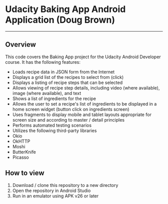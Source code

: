 # Udacity Baking App Android Application (Doug Brown)
---
## Overview

This code covers the Baking App project for the Udacity Android Developer course. It has the following features:

* Loads recipe data in JSON form from the Internet
* Displays a grid list of the recipes to select from (click)
* Displays a listing of recipe steps that can be selected
* Allows viewing of recipe step details, including video (where available), image (where available), and text
* Shows a list of ingredients for the recipe
* Allows the user to set a recipe's list of ingredients to be displayed in a home screen widget (button click on ingredients screen)
* Uses fragments to display mobile and tablet layouts appropriate for screen size and according to master / detail principles
* Performs automated testing scenarios
* Utilizes the following third-party libraries
 * Okio
 * OkHTTP
 * Moshi
 * ButterKnife
 * Picasso


## How to view

1. Download / clone this repository to a new directory
2. Open the repository in Android Studio
3. Run in an emulator using APK v26 or later
